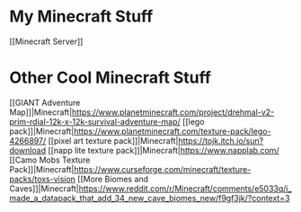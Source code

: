 

# My Minecraft Stuff
[[Minecraft Server]]

# Other Cool Minecraft Stuff
[[GIANT Adventure Map]]|Minecraft|https://www.planetminecraft.com/project/drehmal-v2-prim-rdial-12k-x-12k-survival-adventure-map/
[[lego pack]]|Minecraft|https://www.planetminecraft.com/texture-pack/lego-4266897/
[[pixel art texture pack]]|Minecraft|https://tojk.itch.io/sun?download
[[napp lite texture pack]]|Minecraft|https://www.napplab.com/
[[Camo Mobs Texture Pack]]|Minecraft|https://www.curseforge.com/minecraft/texture-packs/toxs-vision
[[More Biomes and Caves]]|Minecraft|https://www.reddit.com/r/Minecraft/comments/e5033q/i_made_a_datapack_that_add_34_new_cave_biomes_new/f9gf3jk/?context=3
